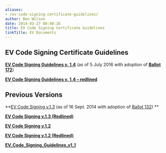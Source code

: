 ```yaml
---
aliases:
- /ev-code-signing-certificate-guidelines/
author: Ben Wilson
date: 2014-03-27 00:40:16
title: EV Code Signing Certificate Guidelines
linkTitle: EV Documents
---
```


## EV Code Signing Certificate Guidelines

**[EV Code Signing Guidelines v. 1.4][1]** (as of 5 July 2016 with adoption of **[Ballot 172][2]**)

**[EV Code Signing Guidelines v. 1.4 – redlined][3]**

## Previous Versions

**[EV Code Signing v.1.3][4] (as of 16 Sept. 2014 with adoption of [Ballot 132][5])
**

**[EV Code Signing v.1.3 (Redlined)][6]**

**[EV Code Signing v.1.2][7]**

**[EV Code Signing v.1.2 (Redlined)][8]**

**[EV_Code_Signing_Guidelines_v1_1][9]**

[1]: /uploads/EV-Code-Signing-v.1.4.pdf
[2]: /2016/07/05/ballot-172-removal-permanent-identifier/
[3]: /uploads/EV-Code-Signing-v.1.4-redlined.pdf
[4]: /uploads/EV-Code-Signing-v.1.3.pdf
[5]: /2014/09/16/ballot-132-ev-code-signing-timestamp-validity-period/ "Ballot 132 – EV Code Signing Timestamp Validity Period"
[6]: /uploads/EV-Code-Signing-v.1.3-Redlined.pdf
[7]: /uploads/EV-Code-Signing-v.1.2.pdf
[8]: /uploads/EV-Code-Signing-v.1.2-Redlined1.pdf
[9]: /uploads/EV_Code_Signing_Guidelines_v1_1.pdf